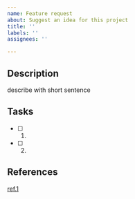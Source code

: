 ```yaml
---
name: Feature request
about: Suggest an idea for this project
title: ''
labels: ''
assignees: ''

---
```


## Description
describe with short sentence

## Tasks
- [ ] 1.
- [ ] 2.

## References
[ref.1](link)
